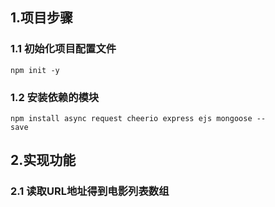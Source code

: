 ## 1.项目步骤
### 1.1 初始化项目配置文件
```
npm init -y
```
### 1.2 安装依赖的模块
```
npm install async request cheerio express ejs mongoose --
save
```
## 2.实现功能
### 2.1 读取URL地址得到电影列表数组

